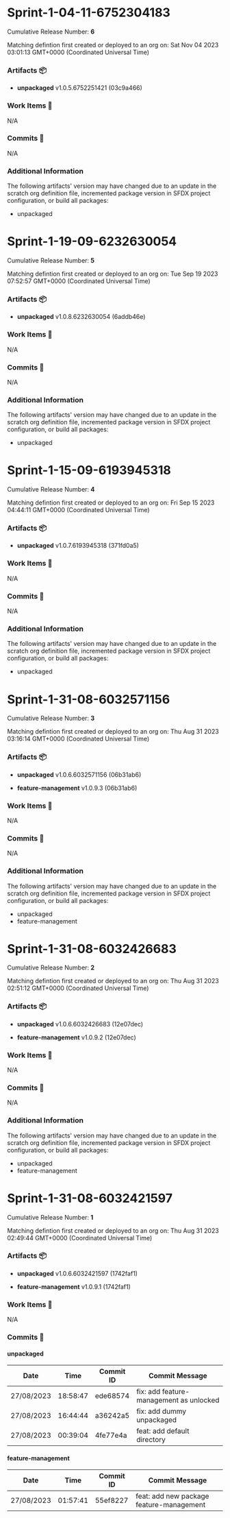 
<a id=203e5ad4b2e01edcb730ec69217a5d457bd44b01></a>
# Sprint-1-04-11-6752304183
 Cumulative Release Number: <b>6</b> 

Matching defintion first created or deployed to an org on: Sat Nov 04 2023 03:01:13 GMT+0000 (Coordinated Universal Time)
 ### Artifacts :package:
- **unpackaged**     v1.0.5.6752251421 (03c9a466)

### Work Items :gem:
N/A

### Commits :book:
N/A

### Additional Information
The following artifacts' version may have changed due to an update in the scratch org definition file, incremented package version in SFDX project configuration, or build all packages:
  - unpackaged

<a id=b148ff8c07e77348afe52228b97a4002aae1aff0></a>
# Sprint-1-19-09-6232630054
 Cumulative Release Number: <b>5</b> 

Matching defintion first created or deployed to an org on: Tue Sep 19 2023 07:52:57 GMT+0000 (Coordinated Universal Time)
 ### Artifacts :package:
- **unpackaged**     v1.0.8.6232630054 (6addb46e)

### Work Items :gem:
N/A

### Commits :book:
N/A

### Additional Information
The following artifacts' version may have changed due to an update in the scratch org definition file, incremented package version in SFDX project configuration, or build all packages:
  - unpackaged

<a id=3d30855dd40857b7ce987ab8bf734b719d45b2f6></a>
# Sprint-1-15-09-6193945318
 Cumulative Release Number: <b>4</b> 

Matching defintion first created or deployed to an org on: Fri Sep 15 2023 04:44:11 GMT+0000 (Coordinated Universal Time)
 ### Artifacts :package:
- **unpackaged**     v1.0.7.6193945318 (371fd0a5)

### Work Items :gem:
N/A

### Commits :book:
N/A

### Additional Information
The following artifacts' version may have changed due to an update in the scratch org definition file, incremented package version in SFDX project configuration, or build all packages:
  - unpackaged

<a id=a5a8d160a7453de8ee8b37bc598f2903d7fff1b9></a>
# Sprint-1-31-08-6032571156
 Cumulative Release Number: <b>3</b> 

Matching defintion first created or deployed to an org on: Thu Aug 31 2023 03:16:14 GMT+0000 (Coordinated Universal Time)
 ### Artifacts :package:
- **unpackaged**     v1.0.6.6032571156 (06b31ab6)

- **feature-management**     v1.0.9.3 (06b31ab6)

### Work Items :gem:
N/A

### Commits :book:
N/A

### Additional Information
The following artifacts' version may have changed due to an update in the scratch org definition file, incremented package version in SFDX project configuration, or build all packages:
  - unpackaged
  - feature-management

<a id=354cbae8a1601c34e12224108fcf40ecd3cf1f5a></a>
# Sprint-1-31-08-6032426683
 Cumulative Release Number: <b>2</b> 

Matching defintion first created or deployed to an org on: Thu Aug 31 2023 02:51:12 GMT+0000 (Coordinated Universal Time)
 ### Artifacts :package:
- **unpackaged**     v1.0.6.6032426683 (12e07dec)

- **feature-management**     v1.0.9.2 (12e07dec)

### Work Items :gem:
N/A

### Commits :book:
N/A

### Additional Information
The following artifacts' version may have changed due to an update in the scratch org definition file, incremented package version in SFDX project configuration, or build all packages:
  - unpackaged
  - feature-management

<a id=e6c68149f0f493f3b5ddeb982c2d1e1d4451a75e></a>
# Sprint-1-31-08-6032421597
 Cumulative Release Number: <b>1</b> 

Matching defintion first created or deployed to an org on: Thu Aug 31 2023 02:49:44 GMT+0000 (Coordinated Universal Time)
 ### Artifacts :package:
- **unpackaged**     v1.0.6.6032421597 (1742faf1)

- **feature-management**     v1.0.9.1 (1742faf1)

### Work Items :gem:
N/A

### Commits :book:

#### unpackaged
| Date       | Time     | Commit ID | Commit Message                          |
| ---------- | -------- | --------- | --------------------------------------- |
| 27/08/2023 | 18:58:47 | ede68574  | fix: add feature-management as unlocked |
| 27/08/2023 | 16:44:44 | a36242a5  | fix: add dummy unpackaged               |
| 27/08/2023 | 00:39:04 | 4fe77e4a  | feat: add default directory             |

#### feature-management
| Date       | Time     | Commit ID | Commit Message                           |
| ---------- | -------- | --------- | ---------------------------------------- |
| 27/08/2023 | 01:57:41 | 55ef8227  | feat: add new package feature-management |
